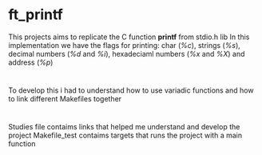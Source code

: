 # ft_printf
This projects aims to replicate the C function **printf** from stdio.h lib
In this implementation we have the flags for printing: char (*%c*), strings (*%s*), decimal numbers (*%d* and *%i*), hexadeciaml numbers (*%x* and *%X*) and address (*%p*)
#
To develop this i had to understand how to use variadic functions and how to link different Makefiles together
#
#
Studies file contaims links that helped me understand and develop the project
Makefile_test contaims targets that runs the project with a main function
